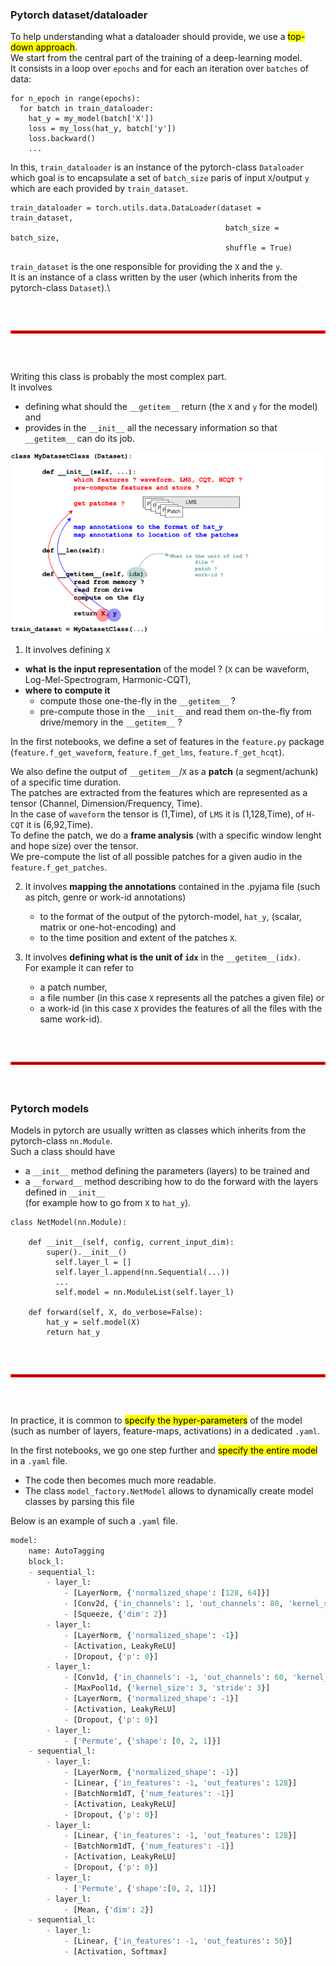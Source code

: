 ### Pytorch dataset/dataloader

To help understanding what a dataloader should provide, we use a <mark>top-down approach</mark>.\
We start from the central part of the training of a deep-learning model.\
It consists in a loop over `epochs` and for each an iteration over `batches` of data:
```
for n_epoch in range(epochs):
  for batch in train_dataloader:
    hat_y = my_model(batch['X'])
    loss = my_loss(hat_y, batch['y'])
    loss.backward()
    ...
```
In this, `train_dataloader` is an instance of the pytorch-class `Dataloader` which goal is to encapsulate a set of `batch_size` paris of input `X`/output `y` which are each provided by `train_dataset`.
```
train_dataloader = torch.utils.data.DataLoader(dataset = train_dataset,
                                                batch_size = batch_size,
                                                shuffle = True)
```

`train_dataset` is the one responsible for providing the `X` and the `y`.\
It is an instance of a class written by the user (which inherits from the pytorch-class `Dataset`).\



<hr style="border: 2px solid red; margin: 60px 0;">


Writing this class is probably the most complex part.\
It involves
- defining what should the `__getitem__` return (the `X` and `y` for the model) and
- provides in the `__init__`  all the necessary information so that `__getitem__` can do its job.

![expe](/images/expe_dataset_P.png)


1. It involves defining `X`
  - **what is the input representation** of the model ? (`X` can be waveform, Log-Mel-Spectrogram, Harmonic-CQT),
  - **where to compute it**
    - compute those one-the-fly in the `__getitem__` ?
    - pre-compute those in the `__init__` and read them on-the-fly from drive/memory in the `__getitem__` ?

In the first notebooks, we define a set of features in the `feature.py` package (`feature.f_get_waveform`, `feature.f_get_lms`, `feature.f_get_hcqt`).

We also define the output of `__getitem__`/`X` as a **patch** (a segment/achunk) of a specific time duration.\
The patches are extracted from the features which are represented as a tensor (Channel, Dimension/Frequency, Time).\
In the case of `waveform` the tensor is (1,Time), of `LMS` it is (1,128,Time), of `H-CQT` it is (6,92,Time).\
To define the patch, we do a **frame analysis** (with a specific window lenght and hope size) over the tensor.\
We pre-compute the list of all possible patches for a given audio in the `feature.f_get_patches`.

2. It involves **mapping the annotations** contained in the .pyjama file (such as pitch, genre or work-id   annotations)
    - to the format of the output of the pytorch-model, `hat_y`, (scalar, matrix or one-hot-encoding) and
    - to the time position and extent of the patches `X`.

3. It involves **defining what is the unit of `idx`** in the `__getitem__(idx)`. \
For example it can refer to
    - a patch number,
    - a file number (in this case `X` represents all the patches a given file) or
    - a work-id (in this case `X` provides the features of all the files with the same work-id).


<hr style="border: 2px solid red; margin: 60px 0;">


### Pytorch models

Models in pytorch are usually written as classes which inherits from the pytorch-class `nn.Module`.\
Such a class should have
- a `__init__` method defining the parameters (layers) to be trained and
- a `__forward__` method describing how to do the forward with the layers defined in `__init__` \
(for example how to go from `X` to `hat_y`).

```
class NetModel(nn.Module):

    def __init__(self, config, current_input_dim):
        super().__init__()
          self.layer_l = []
          self.layer_l.append(nn.Sequential(...))
          ...
          self.model = nn.ModuleList(self.layer_l)

    def forward(self, X, do_verbose=False):
        hat_y = self.model(X)
        return hat_y
```


<hr style="border: 2px solid red; margin: 60px 0;">


In practice, it is common to <mark>specify the hyper-parameters</mark> of the model (such as number of layers, feature-maps, activations) in a dedicated `.yaml`.

In the first notebooks, we go one step further and <mark>specify the entire model</mark> in a `.yaml` file.
  - The code then becomes much more readable.
  - The class `model_factory.NetModel` allows to dynamically create model classes by parsing this file

Below is an example of such a `.yaml` file.

```python
model:
    name: AutoTagging
    block_l:
    - sequential_l:
        - layer_l:
            - [LayerNorm, {'normalized_shape': [128, 64]}]
            - [Conv2d, {'in_channels': 1, 'out_channels': 80, 'kernel_size': [128, 5], 'stride': [1,1]}]
            - [Squeeze, {'dim': 2}]
        - layer_l:
            - [LayerNorm, {'normalized_shape': -1}]
            - [Activation, LeakyReLU]
            - [Dropout, {'p': 0}]
        - layer_l:
            - [Conv1d, {'in_channels': -1, 'out_channels': 60, 'kernel_size': 5, 'stride': 1}]
            - [MaxPool1d, {'kernel_size': 3, 'stride': 3}]
            - [LayerNorm, {'normalized_shape': -1}]
            - [Activation, LeakyReLU]
            - [Dropout, {'p': 0}]
        - layer_l:
            - ['Permute', {'shape': [0, 2, 1]}]
    - sequential_l:
        - layer_l:
            - [LayerNorm, {'normalized_shape': -1}]
            - [Linear, {'in_features': -1, 'out_features': 128}]
            - [BatchNorm1dT, {'num_features': -1}]
            - [Activation, LeakyReLU]
            - [Dropout, {'p': 0}]
        - layer_l:
            - [Linear, {'in_features': -1, 'out_features': 128}]
            - [BatchNorm1dT, {'num_features': -1}]
            - [Activation, LeakyReLU]
            - [Dropout, {'p': 0}]
        - layer_l:
            - ['Permute', {'shape':[0, 2, 1]}]
        - layer_l:
            - [Mean, {'dim': 2}]
    - sequential_l:
        - layer_l:
            - [Linear, {'in_features': -1, 'out_features': 50}]
            - [Activation, Softmax]
```
